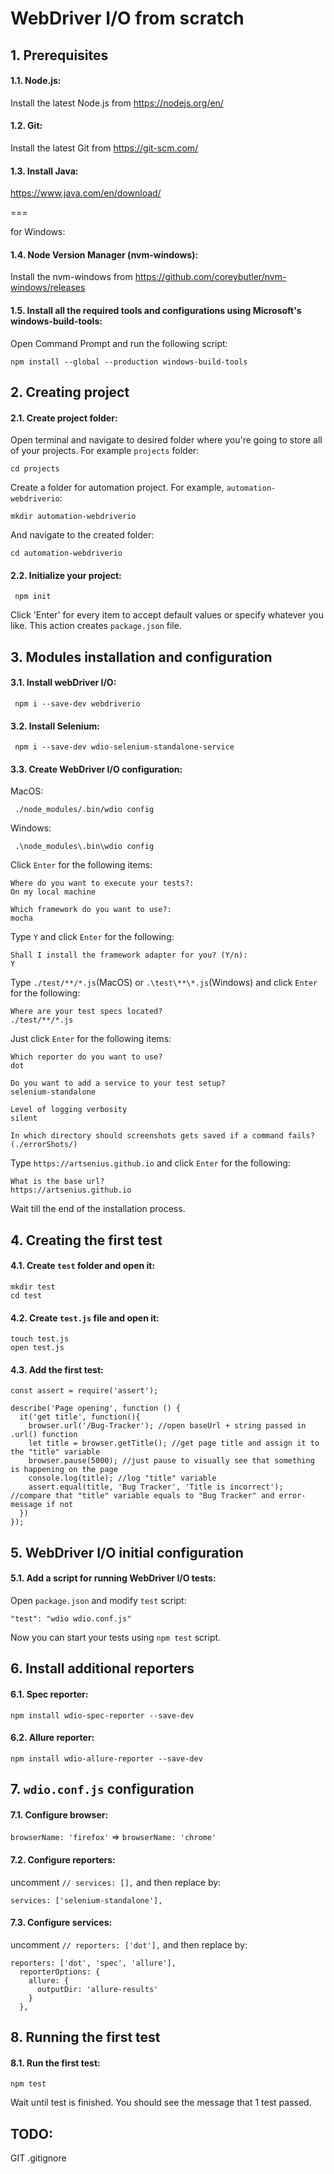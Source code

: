 # WebDriver I/O from scratch
## 1. Prerequisites
#### 1.1. Node.js:
Install the latest Node.js from
https://nodejs.org/en/
#### 1.2. Git:
Install the latest Git from 
https://git-scm.com/
#### 1.3. Install Java:
https://www.java.com/en/download/

===

for Windows:
#### 1.4. Node Version Manager (nvm-windows):
Install the nvm-windows from
https://github.com/coreybutler/nvm-windows/releases
#### 1.5. Install all the required tools and configurations using Microsoft's windows-build-tools:
Open Command Prompt and run the following script:
````
npm install --global --production windows-build-tools
````

## 2. Creating project
#### 2.1. Create project folder:
Open terminal and navigate to desired folder where you're going to store all of your projects. For example `projects` folder:
````
cd projects
````
Create a folder for automation project. For example, `automation-webdriverio`:
````
mkdir automation-webdriverio
````
And navigate to the created folder:
````
cd automation-webdriverio
````
#### 2.2. Initialize your project:
````
 npm init
````
Click 'Enter' for every item to accept default values or specify whatever you like.
This action creates `package.json` file.

## 3. Modules installation and configuration
#### 3.1. Install webDriver I/O:
````
 npm i --save-dev webdriverio
````
#### 3.2. Install Selenium:
````
 npm i --save-dev wdio-selenium-standalone-service
````
#### 3.3. Create WebDriver I/O configuration:
MacOS:
````
 ./node_modules/.bin/wdio config
````
Windows:
````
 .\node_modules\.bin\wdio config
````
Click `Enter` for the following items:
````
Where do you want to execute your tests?:
On my local machine
````
````
Which framework do you want to use?:
mocha
````
Type `Y` and click `Enter` for the following:
````
Shall I install the framework adapter for you? (Y/n):
Y
````
Type `./test/**/*.js`(MacOS) or `.\test\**\*.js`(Windows) and click `Enter` for the following:
````
Where are your test specs located?
./test/**/*.js
````
Just click `Enter` for the following items:
````
Which reporter do you want to use?
dot
````
````
Do you want to add a service to your test setup?
selenium-standalone
````
````
Level of logging verbosity
silent
````
````
In which directory should screenshots gets saved if a command fails? (./errorShots/)
````
Type `https://artsenius.github.io` and click `Enter` for the following:
````
What is the base url?
https://artsenius.github.io
````
Wait till the end of the installation process.

## 4. Creating the first test
#### 4.1. Create `test` folder and open it:
````
mkdir test
cd test
````
#### 4.2. Create `test.js` file and open it:
````
touch test.js
open test.js
````
#### 4.3. Add the first test:
````
const assert = require('assert');

describe('Page opening', function () {
  it('get title', function(){
    browser.url('/Bug-Tracker'); //open baseUrl + string passed in .url() function
    let title = browser.getTitle(); //get page title and assign it to the "title" variable
    browser.pause(5000); //just pause to visually see that something is happening on the page
    console.log(title); //log "title" variable
    assert.equal(title, 'Bug Tracker', 'Title is incorrect'); //compare that "title" variable equals to "Bug Tracker" and error-message if not
  })
});
````

## 5. WebDriver I/O initial configuration
#### 5.1. Add a script for running WebDriver I/O tests:
Open `package.json` and modify `test` script:
````
"test": "wdio wdio.conf.js"
````
Now you can start your tests using `npm test` script.

## 6. Install additional reporters
#### 6.1. Spec reporter:
````
npm install wdio-spec-reporter --save-dev
````
#### 6.2. Allure reporter:
````
npm install wdio-allure-reporter --save-dev
````

## 7. `wdio.conf.js` configuration
#### 7.1. Configure browser:
`browserName: 'firefox'` => `browserName: 'chrome'`
#### 7.2. Configure reporters:
uncomment `// services: [],`
and then replace by:
````
services: ['selenium-standalone'],
````
#### 7.3. Configure services:
uncomment `// reporters: ['dot'],`
and then replace by:
````
reporters: ['dot', 'spec', 'allure'],
  reporterOptions: {
    allure: {
      outputDir: 'allure-results'
    }
  },
````

## 8. Running the first test
#### 8.1. Run the first test:
````
npm test
````
Wait until test is finished. 
You should see the message that 1 test passed.


## TODO:
GIT
.gitignore
